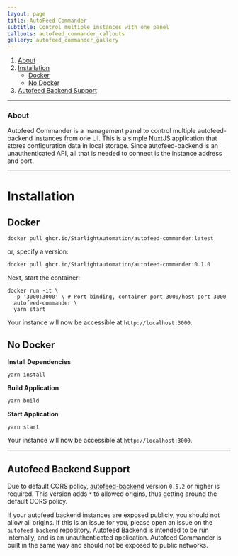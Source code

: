 ```yaml
---
layout: page
title: AutoFeed Commander
subtitle: Control multiple instances with one panel
callouts: autofeed_commander_callouts
gallery: autofeed_commander_gallery
---
```


1. [About](#about)
2. [Installation](#installation)
   - [Docker](#docker)
   - [No Docker](#no-docker)
3. [Autofeed Backend Support](#autofeed-backend-support)

---

### About

Autofeed Commander is a management panel to control multiple autofeed-backend
instances from one UI. This is a simple NuxtJS application that stores configuration
data in local storage. Since autofeed-backend is an unauthenticated API, all that is
needed to connect is the instance address and port.

---

# Installation

## Docker

```
docker pull ghcr.io/StarlightAutomation/autofeed-commander:latest
```
or, specify a version:
```
docker pull ghcr.io/Starlightautomation/autofeed-commander:0.1.0
```

Next, start the container:
```
docker run -it \
  -p '3000:3000' \ # Port binding, container port 3000/host port 3000
  autofeed-commander \
  yarn start
```

Your instance will now be accessible at `http://localhost:3000`.

## No Docker

**Install Dependencies**
```
yarn install
```

**Build Application**
```
yarn build
```

**Start Application**
```
yarn start
```

Your instance will now be accessible at `http://localhost:3000`.

---

## Autofeed Backend Support
Due to default CORS policy, [autofeed-backend](https://github.com/starlightautomation/autofeed-backend)
version `0.5.2` or higher is required. This version adds `*` to allowed origins,
thus getting around the default CORS policy.

If your autofeed backend instances are exposed publicly, you should not allow
all origins. If this is an issue for you, please open an issue on the `autofeed-backend`
repository. Autofeed Backend is intended to be run internally, and is an
unauthenticated application. Autofeed Commander is built in the same way and
should not be exposed to public networks.